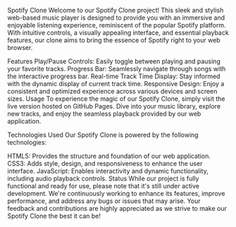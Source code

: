 Spotify Clone
Welcome to our Spotify Clone project! This sleek and stylish web-based music player is designed to provide you with an immersive and enjoyable listening experience, reminiscent of the popular Spotify platform. With intuitive controls, a visually appealing interface, and essential playback features, our clone aims to bring the essence of Spotify right to your web browser.

Features
Play/Pause Controls: Easily toggle between playing and pausing your favorite tracks.
Progress Bar: Seamlessly navigate through songs with the interactive progress bar.
Real-time Track Time Display: Stay informed with the dynamic display of current track time.
Responsive Design: Enjoy a consistent and optimized experience across various devices and screen sizes.
Usage
To experience the magic of our Spotify Clone, simply visit the live version hosted on GitHub Pages. Dive into your music library, explore new tracks, and enjoy the seamless playback provided by our web application.

Technologies Used
Our Spotify Clone is powered by the following technologies:

HTML5: Provides the structure and foundation of our web application.
CSS3: Adds style, design, and responsiveness to enhance the user interface.
JavaScript: Enables interactivity and dynamic functionality, including audio playback controls.
Status
While our project is fully functional and ready for use, please note that it's still under active development. We're continuously working to enhance its features, improve performance, and address any bugs or issues that may arise. Your feedback and contributions are highly appreciated as we strive to make our Spotify Clone the best it can be!

